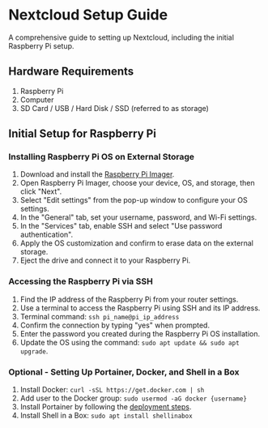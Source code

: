 # Nextcloud Setup Guide
A comprehensive guide to setting up Nextcloud, including the initial Raspberry Pi setup.

## Hardware Requirements
1. Raspberry Pi
2. Computer
3. SD Card / USB / Hard Disk / SSD (referred to as storage)

## Initial Setup for Raspberry Pi

### Installing Raspberry Pi OS on External Storage
1. Download and install the [Raspberry Pi Imager](https://www.raspberrypi.com/software/).
2. Open Raspberry Pi Imager, choose your device, OS, and storage, then click "Next".
3. Select "Edit settings" from the pop-up window to configure your OS settings.
4. In the "General" tab, set your username, password, and Wi-Fi settings.
5. In the "Services" tab, enable SSH and select "Use password authentication".
6. Apply the OS customization and confirm to erase data on the external storage.
7. Eject the drive and connect it to your Raspberry Pi.

### Accessing the Raspberry Pi via SSH
1. Find the IP address of the Raspberry Pi from your router settings.
2. Use a terminal to access the Raspberry Pi using SSH and its IP address.
3. Terminal command: `ssh pi_name@pi_ip_address`
4. Confirm the connection by typing "yes" when prompted.
5. Enter the password you created during the Raspberry Pi OS installation.
6. Update the OS using the command: `sudo apt update && sudo apt upgrade`.

### Optional - Setting Up Portainer, Docker, and Shell in a Box
1. Install Docker: `curl -sSL https://get.docker.com | sh`
2. Add user to the Docker group: `sudo usermod -aG docker {username}`
3. Install Portainer by following the [deployment steps](https://docs.portainer.io/start/install-ce/server/docker/linux).
4. Install Shell in a Box: `sudo apt install shellinabox`
